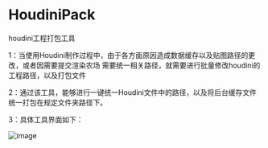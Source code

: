 # HoudiniPack
houdini工程打包工具

1：当使用Houdini制作过程中，由于各方面原因造成数据缓存以及贴图路径的更改，或者因需要提交渲染农场
需要统一相关路径，就需要进行批量修改houdini的工程路径，以及打包文件

2：通过该工具，能够进行一键统一Houdini文件中的路径，以及将后台缓存文件统一打包在规定文件夹路径下。

3：具体工具界面如下：

![image](https://github.com/WangTianX/HoudiniPack/blob/master/image/houdiniPack.png)